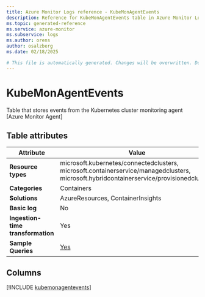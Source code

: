 ```yaml
---
title: Azure Monitor Logs reference - KubeMonAgentEvents
description: Reference for KubeMonAgentEvents table in Azure Monitor Logs.
ms.topic: generated-reference
ms.service: azure-monitor
ms.subservice: logs
ms.author: orens
author: osalzberg
ms.date: 02/18/2025

# This file is automatically generated. Changes will be overwritten. Do not change this file directly.
---
```


# KubeMonAgentEvents

Table that stores events from the Kubernetes cluster monitoring agent [Azure Monitor Agent]


## Table attributes

|Attribute|Value|
|---|---|
|**Resource types**|microsoft.kubernetes/connectedclusters,<br>microsoft.containerservice/managedclusters,<br>microsoft.hybridcontainerservice/provisionedclusters|
|**Categories**|Containers|
|**Solutions**| AzureResources, ContainerInsights|
|**Basic log**|No|
|**Ingestion-time transformation**|Yes|
|**Sample Queries**|[Yes](/azure/azure-monitor/reference/queries/kubemonagentevents)|



## Columns
  
[!INCLUDE [kubemonagentevents](~/reusable-content/ce-skilling/azure/includes/azure-monitor/reference/tables/kubemonagentevents-include.md)]
